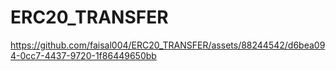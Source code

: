 # ERC20_TRANSFER


https://github.com/faisal004/ERC20_TRANSFER/assets/88244542/d6bea094-0cc7-4437-9720-1f86449650bb

